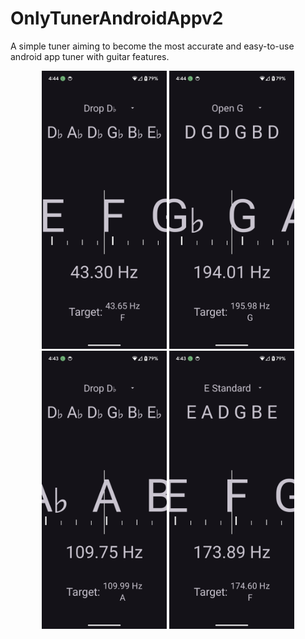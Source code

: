 # OnlyTunerAndroidAppv2
A simple tuner aiming to become the most accurate and easy-to-use android app tuner with guitar features.
<p align="center">
  <img src="docs/imgs/screengrab1.png" width="200">
  <img src="docs/imgs/screengrab2.png" width="200">
  <img src="docs/imgs/screengrab3.png" width="200">
  <img src="docs/imgs/screengrab4.png" width="200">
</p>
